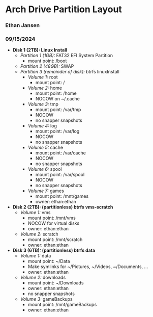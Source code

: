 # Arch Drive Partition Layout
### Ethan Jansen
### 09/15/2024

* **Disk 1 (2TB): Linux Install**
    * *Partition 1 (1GB):* FAT32 EFI System Partition
        * mount point: /boot
    * *Partition 2 (48GB):* SWAP
    * *Partition 3 (remainder of disk):* btrfs linuxInstall
        * *Volume 1:* root
            * mount point: /
        * *Volume 2:* home
            * mount point: /home
            * NOCOW on ~/.cache
        * *Volume 3:* tmp
            * mount point: /var/tmp
            * NOCOW
            * no snapper snapshots
        * *Volume 4:* log
            * mount point: /var/log
            * NOCOW
            * no snapper snapshots
        * *Volume 5:* cache
            * mount point: /var/cache
            * NOCOW
            * no snapper snapshots
        * *Volume 6:* spool
            * mount point: /var/spool
            * NOCOW
            * no snapper snapshots
        * *Volume 7:* games
            * mount point: /mnt/games
            * owner: ethan:ethan
* **Disk 2 (2TB): (partitionless) btrfs vms-scratch**
    * *Volume 1:* vms
        * mount point: /mnt/vms
        * NOCOW for virtual disks
        * owner: ethan:ethan
    * *Volume 2:* scratch
        * mount point: /mnt/scratch
        * owner: ethan:ethan
* **Disk 3 (6TB): (partitionless) btrfs data**
    * *Volume 1:* data
        * mount point: ~/Data
        * Make symlinks for ~/Pictures, ~/Videos, ~/Documents, ...
        * owner: ethan:ethan
    * *Volume 2:* downloads
        * mount point: ~/Downloads
        * owner: ethan:ethan
        * no snapper snapshots
    * *Volume 3:* gameBackups
        * mount point: /mnt/gameBackups
        * owner: ethan:ethan

